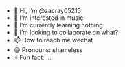 - 👋 Hi, I’m @zacray05215
- 👀 I’m interested in music
- 🌱 I’m currently learning nothing
- 💞️ I’m looking to collaborate on what?
- 📫 How to reach me wechat
- 😄 Pronouns: shameless
- ⚡ Fun fact: ...

<!---
zacray05215/zacray05215 is a ✨ special ✨ repository because its `README.md` (this file) appears on your GitHub profile.
You can click the Preview link to take a look at your changes.
--->
